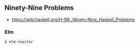 ## Ninety-Nine Problems 

- https://wiki.haskell.org/H-99:_Ninety-Nine_Haskell_Problems


### Elm

```
$ elm-reactor
```